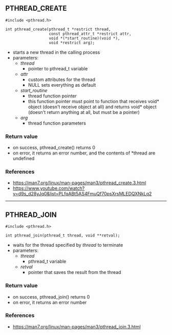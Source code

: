 ## PTHREAD_CREATE
    #include <pthread.h>

    int pthread_create(pthread_t *restrict thread,
                       const pthread_attr_t *restrict attr,
                       void *(*start_routine)(void *),
                       void *restrict arg);

 - starts a new thread in the calling process
 - parameters:
    - *thread*
        - pointer to pthread_t variable
    - *attr*
        - custom attributes for the thread
        - NULL sets everything as default
    - *start_routine*
        - thread function pointer
        - this function pointer must point to function that receives void* object (doesn't receive object at all) and returns void* object (doesn't return anything at all, but must be a pointer)
    - *arg*
        - thread function parameters

### Return value
 - on success, pthread_create() returns 0
 - on error, it returns an error number, and the contents of *thread are undefined

### References
 - https://man7.org/linux/man-pages/man3/pthread_create.3.html
 - https://www.youtube.com/watch?v=d9s_d28yJq0&list=PLfqABt5AS4FmuQf70psXrsMLEDQXNkLq2

-----------------------------------------------------------------------------------
## PTHREAD_JOIN

    #include <pthread.h>

    int pthread_join(pthread_t thread, void **retval);

 - waits for the thread specified by *thread* to terminate
 - parameters:
    - *thread*
        - pthread_t variable
    - *retval*
        - pointer that saves the result from the thread

### Return value
 - on success, pthread_join() returns 0
 - on error, it returns an error number

### References
 - https://man7.org/linux/man-pages/man3/pthread_join.3.html
